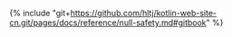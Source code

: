 {% include "git+https://github.com/hltj/kotlin-web-site-cn.git/pages/docs/reference/null-safety.md#gitbook" %}
